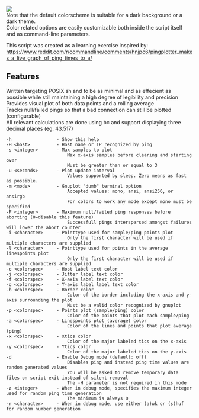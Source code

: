 ![](https://github.com/toazd/console-ping-plot/blob/master/preview/preview.gif)  
Note that the default colorscheme is suitable for a dark background or a dark theme.  
Color related options are easily customizable both inside the script itself and as command-line parameters.  

This script was created as a learning exercise inspired by:  
https://www.reddit.com/r/commandline/comments/hnjpc6/pingplotter_makes_a_live_graph_of_ping_times_to_a/

Features
----------
Written targeting POSIX sh and to be as minimal and as effecient as possible while still maintaining a high degree of legibility and precision  
Provides visual plot of both data points and a rolling average  
Tracks null/failed pings so that a bad connection can still be plotted (configurable)  
All relevant calculations are done using bc and support displaying three decimal places (eg. 43.517)  


    -h                 - Show this help
    -H <host>          - Host name or IP recognized by ping
    -s <integer>       - Max samples to plot
                           Max x-axis samples before clearing and starting over
                           Must be greater than or equal to 3
    -u <seconds>       - Plot update interval
                           Values supported by sleep. Zero means as fast as possible.
    -m <mode>          - Gnuplot "dumb" terminal option
                           Accepted values: mono, ansi, ansi256, or ansirgb
                           For colors to work any mode except mono must be specified
    -F <integer>       - Maximum null/failed ping responses before aborting (0=disable this feature)
                           Successfull pings interspersed amongst failures will lower the abort counter
    -i <character>     - Pointtype used for sample/ping points plot
                           Only the first character will be used if multiple characters are supplied
    -l <character>     - Pointtype used for points in the average linespoints plot
                           Only the first character will be used if multiple characters are supplied
    -c <colorspec>     - Host label text color
    -j <colorspec>     - Jitter label text color
    -f <colorspec>     - X-axis label text color
    -g <colorspec>     - Y-axis label label text color
    -b <colorspec>     - Border color
                           Color of the border including the x-axis and y-axis surrounding the plot
                           Must be a valid color recognized by gnuplot
    -p <colorspec>     - Points plot (sample/ping) color
                           Color of the points that plot each sample/ping
    -a <colorspec>     - Linespoints plot (average) color
                           Color of the lines and points that plot average (ping)
    -x <colorspec>     - Xtics color
                           Color of the major labeled tics on the x-axis
    -y <colorspec>     - Ytics color
                           Color of the major labeled tics on the y-axis
    -d                 - Enable Debug mode (default: off)
                           Disables ping and instead ping time values are random generated values
                           You will be asked to remove temporary data files on script exit instead of silent removal
                           The -H parameter is not required in this mode
    -z <integer>       - When in debug mode, specifies the maximum integer used for random ping time generation
                           The minimum is always 0
    -r <character>     - When in debug mode, use either (a)wk or (s)huf for random number generation

